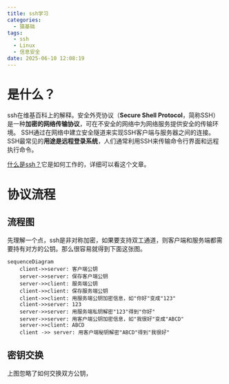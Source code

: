 ```yaml
---
title: ssh学习
categories:
  - 猿基础
tags:
  - ssh
  - Linux
  - 信息安全
date: 2025-06-10 12:08:19
---
```


# 是什么？

ssh在维基百科上的解释。安全外壳协议（**Secure Shell Protocol**，简称SSH）是一种**加密的网络传输协议**，可在不安全的网络中为网络服务提供安全的传输环境。 SSH通过在网络中建立安全隧道来实现SSH客户端与服务器之间的连接。 SSH最常见的**用途是远程登录系统**，人们通常利用SSH来传输命令行界面和远程执行命令。

[什么是ssh？](https://info.support.huawei.com/info-finder/encyclopedia/zh/SSH.html)它是如何工作的，详细可以看这个文章。

# 协议流程



## 流程图

先理解一个点，ssh是非对称加密，如果要支持双工通道，则客户端和服务端都需要持有对方的公钥。那么很容易就得到下面这张图。

```mermaid
sequenceDiagram
    client->>server: 客户端公钥
    server->>server: 保存客户端公钥
    server->>client: 服务端公钥
    client->>client: 保存服务端公钥
    client->>client: 用服务端公钥加密信息，如"你好"变成"123"
    client->>server: 123
    server->>server: 用服务端私钥解密"123"得到"你好"
    server->>server: 用客户端公钥加密信息，如"我很好"变成"ABCD"
    server->>client: ABCD
    client ->> server: 用客户端秘钥解密"ABCD"得到"我很好"
```

## 密钥交换

上图忽略了如何交换双方公钥，
